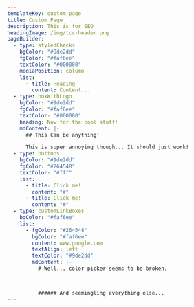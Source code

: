 ```yaml
---
templateKey: custom-page
title: Custom Page
description: This is for SEO
headingImage: /img/tcs-header.png
pageBuilder:
  - type: styledChecks
    bgColor: "#9de2dd"
    fgColor: "#faf6ee"
    textColor: "#000000"
    mediaPosition: column
    list:
      - title: Heading
        content: Content...
  - type: boxWithLogo
    bgColor: "#9de2dd"
    fgColor: "#faf6ee"
    textColor: "#000000"
    heading: Now for the cool stuff!
    mdContent: |-
      ## This Can be anything!

      This is super annoying though... It should just work!
  - type: buttons
    bgColor: "#9de2dd"
    fgColor: "#264548"
    textColor: "#fff"
    list:
      - title: Click me!
        content: "#"
      - title: Click me!
        content: "#"
  - type: customLinkBoxes
    bgColor: "#faf6ee"
    list:
      - fgColor: "#264548"
        bgColor: "#faf6ee"
        content: www.google.com
        textAlign: left
        textColor: "#9de2dd"
        mdContent: |-
          # Well... color picker seems to be broken.



          ###### And seemingling everything else...
---
```

